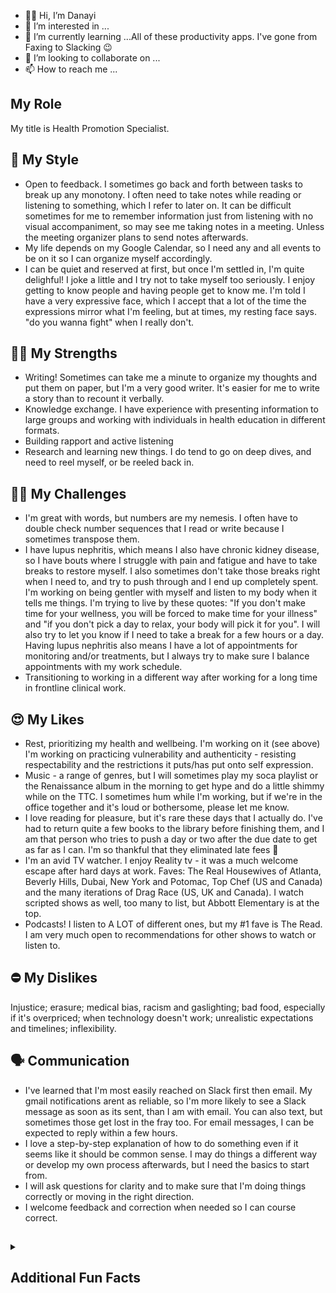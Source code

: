 

- &#128075;&#127998; Hi, I’m Danayi
- 👀 I’m interested in ...
- 🌱 I’m currently learning ...All of these productivity apps. I've gone from Faxing to Slacking :wink:	
- 💞️ I’m looking to collaborate on ...
- 📫 How to reach me ...

<!---
DeedotRose/DeedotRose is a ✨ special ✨ repository because its `README.md` (this file) appears on your GitHub profile.
You can click the Preview link to take a look at your changes.
--->
## My Role ##
My title is Health Promotion Specialist.

## :star2:	My Style ##
- Open to feedback. I sometimes go back and forth between tasks to break up any monotony.  I often need to take notes while reading or listening to something, which I refer to later on.  It can be difficult sometimes for me to remember information just from listening with no visual accompaniment, so may see me taking notes in a meeting. Unless the meeting organizer plans to send notes afterwards.  
- My life depends on my Google Calendar, so I need any and all events to be on it so I can organize myself accordingly.
- I can be quiet and reserved at first, but once I'm settled in, I'm quite delighful! I joke a little and I try not to take myself too seriously. I enjoy getting to know people and having people get to know me. I'm told I have a very expressive face, which I accept that a lot of the time the expressions mirror what I'm feeling, but at times, my resting face says. "do you wanna fight" when I really don't.
  
## :muscle:&#127998; My Strengths ##
- Writing! Sometimes can take me a minute to organize my thoughts and put them on paper, but I'm a very good writer.  It's easier for me to write a story than to recount it verbally.  
- Knowledge exchange. I have experience with presenting information to large groups and working with individuals in health education in different formats.
- Building rapport and active listening                                      
- Research and learning new things.  I do tend to go on deep dives, and need to reel myself, or be reeled back in.

## &#129318;&#127998;	My Challenges ##
- I'm great with words, but numbers are my nemesis. I often have to double check number sequences that I read or write because I sometimes transpose them.
- I have lupus nephritis, which means I also have chronic kidney disease, so I have bouts where I struggle with pain and fatigue and have to take breaks to restore myself. I also sometimes don't take those breaks right when I need to, and try to push through and I end up completely spent.  I'm working on being gentler with myself and listen to my body when it tells me things. I'm trying to live by these quotes: "If you don't make time for your wellness, you will be forced to make time for your illness" and "if you don't pick a day to relax, your body will pick it for you". I will also try to let you know if I need to take a break for a few hours or a day. Having lupus nephritis also means I have a lot of appointments for monitoring and/or treatments, but I always try to make sure I balance appointments with my work schedule.
- Transitioning to working in a different way after working for a long time in frontline clinical work.

## :heart_eyes:	My Likes ##
- Rest, prioritizing my health and wellbeing. I'm working on it (see above) I'm working on practicing vulnerability and authenticity  - resisting respectability and the restrictions it puts/has put onto self expression.
- Music - a range of genres, but I will sometimes play my soca playlist or the Renaissance album in the morning to get hype and do a little shimmy while on the TTC. I sometimes hum while I'm working, but if we're in the office together and it's loud or bothersome, please let me know.
- I love reading for pleasure, but it's rare these days that I actually do.  I've had to return quite a few books to the library before finishing them, and I am that person who tries to push a day or two after the due date to get as far as I can.  I'm so thankful that they eliminated late fees :rofl:
- I'm an avid TV watcher. I enjoy Reality tv - it was a much welcome escape after hard days at work. Faves: The Real Housewives of Atlanta, Beverly Hills, Dubai, New York and Potomac, Top Chef (US and Canada) and the many iterations of Drag Race (US, UK and Canada). I watch scripted shows as well, too many to list, but Abbott Elementary is at the top. 
- Podcasts! I listen to A LOT of different ones, but my #1 fave is The Read. I am very much open to recommendations for other shows to watch or listen to.

## :no_entry:	My Dislikes ##
Injustice; erasure; medical bias, racism and gaslighting; bad food, especially if it's overpriced; when technology doesn't work; unrealistic expectations and timelines; inflexibility.

## :speaking_head: Communication ##

- I've learned that I'm most easily reached on Slack first then email. My gmail notifications arent as reliable, so I'm more likely to see a Slack message as soon as its sent, than I am with email.  You can also text, but sometimes those get lost in the fray too. For email messages, I can be expected to reply within a few hours. 
- I love a step-by-step explanation of how to do something even if it seems like it should be common sense. I may do things a different way or develop my own process afterwards, but I need the basics to start from.  
- I will ask questions for clarity and to make sure that I'm doing things correctly or moving in the right direction.
- I welcome feedback and correction when needed so I can course correct.

## ##
 <details> 
 <summary> <b><h2>Additional Fun Facts</h2></b> </summary>
  <br>
  - I like to travel, though I haven't done much since COVID-19 entered the chat. My family is everywhere but Canada, so it's often a necessity. 
  - I speak un poco Espa&ntilde;ol which I've been studying for a few years.  I recently became good at it because of the influx of Spanish speaking newcomers that I interacted with in my previous employment.  I'm hoping I can keep it up.
  <br><br>
</details>
